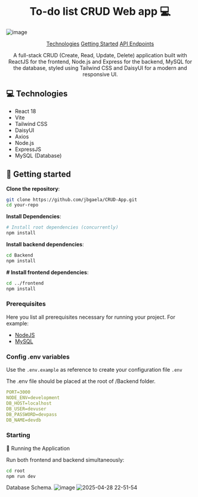 <h1 align="center" style="font-weight: bold;">To-do list CRUD Web app 💻</h1>

![image](https://github.com/user-attachments/assets/58ab9920-f41b-47f6-b499-4bda9cc1fc90)


<p align="center">
<a href="#tech">Technologies</a>
<a href="#started">Getting Started</a>
<a href="#routes">API Endpoints</a>

</p>

<p align="center">A full-stack CRUD (Create, Read, Update, Delete) application built with ReactJS for the frontend, Node.js and Express for the backend, MySQL for the database, styled using Tailwind CSS and DaisyUI for a modern and responsive UI.</p>

<h2 id="technologies">💻 Technologies</h2>

- React 18
- Vite
- Tailwind CSS
- DaisyUI
- Axios
- Node.js
- ExpressJS
- MySQL (Database)

<h2 id="started">🚀 Getting started</h2>

**Clone the repository**:

```bash
git clone https://github.com/jbgaela/CRUD-App.git
cd your-repo
```

**Install Dependencies**:

```bash
# Install root dependencies (concurrently)
npm install
```

**Install backend dependencies**:

```bash
cd Backend
npm install
```

**# Install frontend dependencies**:

```bash
cd ../frontend
npm install
```

<h3>Prerequisites</h3>

Here you list all prerequisites necessary for running your project. For example:

- [NodeJS](https://nodejs.org/en)
- [MySQL](https://www.mysql.com/)

<h3>Config .env variables</h2>

Use the `.env.example` as reference to create your configuration file `.env`

The .env file should be placed at the root of /Backend folder.

```yaml
PORT=3000
NODE_ENV=development
DB_HOST=localhost
DB_USER=devuser
DB_PASSWORD=devpass
DB_NAME=devdb
```

<h3>Starting</h3>

🚀 Running the Application

Run both frontend and backend simultaneously:

```bash
cd root
npm run dev
```

Database Schema.
![image](https://github.com/user-attachments/assets/d8b6a508-2bac-4abe-8ccd-3da544bd7639)
![2025-04-28 22-51-54](https://github.com/user-attachments/assets/76ff3d7e-92ba-4e8b-b097-c61ec33832ff)

